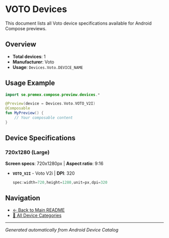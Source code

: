 # VOTO Devices

This document lists all Voto device specifications available for Android Compose previews.

## Overview

- **Total devices**: 1
- **Manufacturer**: Voto
- **Usage**: `Devices.Voto.DEVICE_NAME`

## Usage Example

```kotlin
import se.premex.compose.preview.devices.*

@Preview(device = Devices.Voto.VOTO_V2I)
@Composable
fun MyPreview() {
    // Your composable content
}
```

## Device Specifications

### 720x1280 (Large)

**Screen specs**: 720x1280px | **Aspect ratio**: 9:16

- **`VOTO_V2I`** - Voto V2i | **DPI**: 320
  ```kotlin
  spec:width=720,height=1280,unit=px,dpi=320
  ```

## Navigation

- [← Back to Main README](../../README.md)
- [📱 All Device Categories](../README.md)

---
*Generated automatically from Android Device Catalog*
